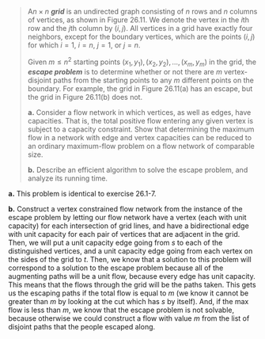 
> A$n \times n$ ***grid*** is an undirected graph consisting of $n$ rows and $n$ columns of vertices, as shown in Figure 26.11. We denote the vertex in the $i$th row and the $j$th column by $(i, j)$. All vertices in a grid have exactly four neighbors, except for the boundary vertices, which are the points $(i, j)$ for which $i = 1$, $i = n$, $j = 1$, or $j = n$.
>
> Given $m \le n^2$ starting points $(x_1, y_1), (x_2, y_2), \ldots, (x_m, y_m)$ in the grid, the ***escape problem*** is to determine whether or not there are $m$ vertex-disjoint paths from the starting points to any $m$ different points on the boundary. For example, the grid in Figure 26.11(a) has an escape, but the grid in Figure 26.11(b) does not.
>
> **a.** Consider a flow network in which vertices, as well as edges, have capacities. That is, the total positive flow entering any given vertex is subject to a capacity constraint. Show that determining the maximum flow in a network with edge and vertex capacities can be reduced to an ordinary maximum-flow problem on a flow network of comparable size.
>
> **b.** Describe an efficient algorithm to solve the escape problem, and analyze its running time.

**a.** This problem is identical to exercise 26.1-7.

**b.** Construct a vertex constrained flow network from the instance of the escape problem by letting our flow network have a vertex (each with unit capacity) for each intersection of grid lines, and have a bidirectional edge with unit capacity for each pair of vertices that are adjacent in the grid. Then, we will put a unit capacity edge going from $s$ to each of the distinguished vertices, and a unit capacity edge going from each vertex on the sides of the grid to $t$. Then, we know that a solution to this problem will correspond to a solution to the escape problem because all of the augmenting paths will be a unit flow, because every edge has unit capacity. This means that the flows through the grid will be the paths taken. This gets us the escaping paths if the total flow is equal to $m$ (we know it cannot be greater than $m$ by looking at the cut which has $s$ by itself). And, if the max flow is less than $m$, we know that the escape problem is not solvable, because otherwise we could construct a flow with value $m$ from the list of disjoint paths that the people escaped along.
